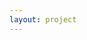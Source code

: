 ```yaml
---
layout: project
---
```


<script context="module" lang="ts">
    import projectsData from '../../data/projects.json'
    import projectMap from '../../data/project-index-map.json'
    import {getRepositoryDetails,getRepositoryLanguages} from '../../services/github/github'
	export const prerender = true;
    export async function load(ctx){
        let projectId='tedx-2020'
        let projectData=projectsData[projectMap[projectId]]
        let projectRepoData=await Promise.all(projectData.gitHubLinks.map(async(gitHubLink,idx)=>{
        let projectRepoData=await getRepositoryDetails(projectData.gitHubLinks[idx]); 
        let projectLanguages=await getRepositoryLanguages(projectData.gitHubLinks[idx])
        return {...projectRepoData,languages:Object.keys(projectLanguages)}
        }))
        return {props:{projectData,projectGithubRepoData:projectRepoData}}
    }
</script>
<script lang="ts">
export let projectData
export let projectGithubRepoData
</script>

